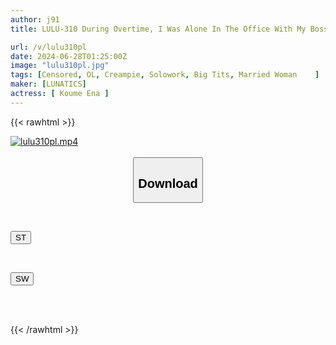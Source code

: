 ```yaml
---
author: j91
title: LULU-310 During Overtime, I Was Alone In The Office With My Boss, And When I Got Undressed, I Was Tempted By The Big Tits Of A Married Woman In A Tight Suit And Immediately Had Sex With Her. I Found Out That She Was A Masochist Covered In Tattoos, So I Used Her As A Creampie Sex Slave And Cummed On Her Tits. Ena Koume

url: /v/lulu310pl
date: 2024-06-28T01:25:00Z
image: "lulu310pl.jpg"
tags: [Censored, OL, Creampie, Solowork, Big Tits, Married Woman	]
maker: [LUNATICS]
actress: [ Koume Ena ]
---
```



{{< rawhtml >}}

<div class="video" data-videoid="P6e9J1Dw91u0wWr">
    <a href="javascript:;">
        <img src="/v/lulu310pl/lulu310pl.jpg" width="WIDTH" height="HEIGHT" alt="lulu310pl.mp4" loading="lazy">
    </a>
</div>

<script type="text/javascript" src="https://j91.asia/asset/on-demand-st.js"></script>

<br>
  <link rel="stylesheet" href="https://j91.asia/asset/bs5.css">
  
  <center>
  <button class="btn btn-primary" type="button" data-bs-toggle="collapse" data-bs-target=".multi-collapse" aria-expanded="false" aria-controls="multiCollapseExample1 multiCollapseExample2"><h2>Download</h2></button></center>
</p>
<div class="row">
  <div class="col">
    <div class="collapse multi-collapse" id="multiCollapseExample1">
      <div class="card card-body">
	      	      <br>
<div class="buttons">  
<p><a href="/v/lulu310pl/st.html" target="_blank"><button class="btn-hover color-3"><i class="fa fa-download"></i> ST</button></a></p></div>
    </div>
  </div>
</div>
  <div class="col">
    <div class="collapse multi-collapse" id="multiCollapseExample2">
      <div class="card card-body">
	      <br>
<div class="buttons">
<p><a href="/v/lulu310pl/sw.html" target="_blank"><button class="btn-hover color-2"><i class="fa fa-download"></i> SW</button></a></p></div>
<br><br>
      </div>
    </div>
  </div>
</div>

{{< /rawhtml >}}